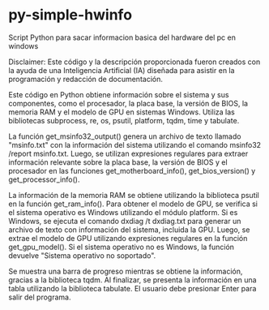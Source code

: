 # py-simple-hwinfo
Script Python para sacar informacion basica del hardware del pc en windows

Disclaimer: Este código y la descripción proporcionada fueron creados con la ayuda de una Inteligencia Artificial (IA) diseñada para asistir en la programación y redacción de documentación.

Este código en Python obtiene información sobre el sistema y sus componentes, como el procesador, la placa base, la versión de BIOS, la memoria RAM y el modelo de GPU en sistemas Windows. Utiliza las bibliotecas subprocess, re, os, psutil, platform, tqdm, time y tabulate.

La función get_msinfo32_output() genera un archivo de texto llamado "msinfo.txt" con la información del sistema utilizando el comando msinfo32 /report msinfo.txt. Luego, se utilizan expresiones regulares para extraer información relevante sobre la placa base, la versión de BIOS y el procesador en las funciones get_motherboard_info(), get_bios_version() y get_processor_info().

La información de la memoria RAM se obtiene utilizando la biblioteca psutil en la función get_ram_info(). Para obtener el modelo de GPU, se verifica si el sistema operativo es Windows utilizando el módulo platform. Si es Windows, se ejecuta el comando dxdiag /t dxdiag.txt para generar un archivo de texto con información del sistema, incluida la GPU. Luego, se extrae el modelo de GPU utilizando expresiones regulares en la función get_gpu_model(). Si el sistema operativo no es Windows, la función devuelve "Sistema operativo no soportado".

Se muestra una barra de progreso mientras se obtiene la información, gracias a la biblioteca tqdm. Al finalizar, se presenta la información en una tabla utilizando la biblioteca tabulate. El usuario debe presionar Enter para salir del programa.

